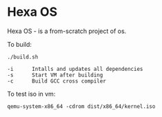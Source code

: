 # Hexa OS


Hexa OS - is a from-scratch project of os.


To build:

    ./build.sh

    -i      Intalls and updates all dependencies
    -s      Start VM after building
    -c      Build GCC cross compiler

To test iso in vm:

    qemu-system-x86_64 -cdrom dist/x86_64/kernel.iso
